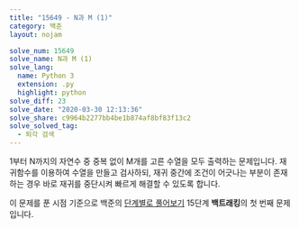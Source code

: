 ```yaml
---
title: "15649 - N과 M (1)"
category: 백준
layout: nojam

solve_num: 15649
solve_name: N과 M (1)
solve_lang:
  name: Python 3
  extension: .py
  highlight: python
solve_diff: 23
solve_date: "2020-03-30 12:13:36"
solve_share: c9964b2277bb4be1b874af8bf83f13c2
solve_solved_tag:
  - 퇴각 검색
---
```


1부터 N까지의 자연수 중 중복 없이 M개를 고른 수열을 모두 출력하는 문제입니다. 재귀함수를 이용하여 수열을 만들고 검사하되, 재귀 중간에 조건이 어긋나는 부분이 존재하는 경우 바로 재귀를 중단시켜 빠르게 해결할 수 있도록 합니다.

이 문제를 푼 시점 기준으로 백준의 [단계별로 풀어보기](http://noj.am/p/s) 15단계 **백트래킹**의 첫 번째 문제입니다.
